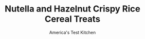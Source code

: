 ---
layout: ../../layouts/MarkdownPostLayout.astro
title: Nutella and Hazelnut Crispy Rice Cereal Treats
author: America's Test Kitchen
pubDate: 2023-03-15
description: "Just like the crispy rice cereal treats you grew up with—but better."
image_url: https://res.cloudinary.com/hksqkdlah/image/upload/ar_1:1,c_fill,dpr_2.0,f_auto,fl_lossy.progressive.strip_profile,g_faces:auto,q_auto:low,w_344/SFS_Nutella_and_Hazelnut_Crispy_Rice_Cereal_Treats_029_bg8bcf
tags: ["Desserts or Baked Goods","Brownies & Bars"]
calories: 
protein: 
carbohydrates: 
fats: 
fiber: 
ingredients: ["8 tablespoons, unsalted butter","2 (10-ounce) packages large, marshmallows","1/2 cup, Nutella","2 teaspoons, vanilla extract","1/4 teaspoon, instant espresso powder","1/4 teaspoon, salt","10 cups (10 ounces), crisped rice cereal","1/2 cup, hazelnuts, toasted, skinned, and chopped"]
serves: 
time: "25 minutes, plus 1 hour setting"
instructions: ["Spray rubber spatula and 13 by 9-inch baking pan with vegetable oil spray. Melt butter in Dutch oven over medium heat. Add marshmallows, Nutella, vanilla, espresso powder, and salt and cook, stirring often with prepared spatula, until marshmallows are just melted, about 3 minutes (some marshmallows may not be fully melted; this is OK). Off heat, stir in cereal until fully combined.","Transfer cereal mixture to prepared pan. Sprinkle hazelnuts over cereal mixture. Using your damp hands, press cereal mixture into even layer. Let sit for 1 hour to set. Run knife around edge of pan to loosen treats, then turn out onto cutting board. Flip treats right side up and cut into 12 equal-size bars. Serve."]
nutrition: undefined
notes: "Do not use mini marshmallows here. For the best results, weigh the cereal."
---